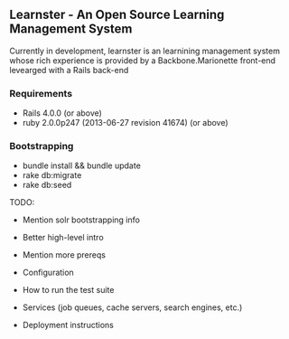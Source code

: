 
## Learnster - An Open Source Learning Management System

Currently in development, learnster is an learnining management system whose rich experience is provided by a Backbone.Marionette front-end levearged with a Rails back-end

### Requirements

 - Rails 4.0.0 (or above)
 - ruby 2.0.0p247 (2013-06-27 revision 41674) (or above)

### Bootstrapping

 - bundle install && bundle update
 - rake db:migrate
 - rake db:seed

TODO:

* Mention solr bootstrapping info

* Better high-level intro

* Mention more prereqs

* Configuration

* How to run the test suite

* Services (job queues, cache servers, search engines, etc.)

* Deployment instructions




